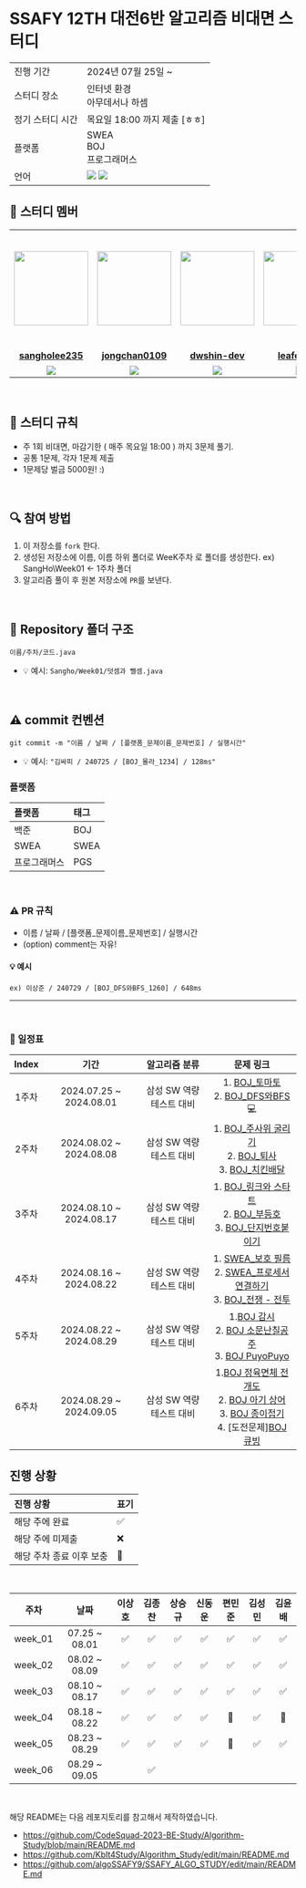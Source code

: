 # SSAFY 12TH 대전6반 알고리즘 비대면 스터디

<table>
  <tr>
    <td>진행 기간</td>
    <td>2024년 07월 25일 ~ </td>
  </tr>
  <tr>
    <td>스터디 장소</td>
    <td>인터넷 환경<br>아무데서나 하셈</td>
  </tr>
  <tr>
    <td>정기 스터디 시간</td>
    <td>목요일 18:00 까지 제출 [ㅎㅎ]
  </tr>
  <tr>
    <td>플랫폼</td>
    <td>SWEA<br>BOJ<br>프로그래머스</td>
  </tr>
  <tr>
    <td>언어</td>
    <td><img src="https://img.shields.io/badge/Java-007396.svg?&style=for-the-badge&logo=Java&logoColor=white"> 
      <img src = "https://img.shields.io/badge/Python-3776AB?style=for-the-badge&logo=python&logoColor=white">
    </td>
  </tr>
</table>

## 🤖 스터디 멤버
<table>
 <tr>
    <td align="center"><a href="https://github.com/sangholee235"><img src="https://avatars.githubusercontent.com/u/121619411?v=4" width="130px;" alt=""></a></td>
    <td align="center"><a href="https://github.com/jongchan0109"><img src="https://github.com/user-attachments/assets/718ccfd0-3ac9-4171-a874-648810262f23" width="130px;" alt=""></a></td>
    <td align="center"><a href="https://github.com/dwshin-dev"><img src="https://avatars.githubusercontent.com/u/122520434?v=4" width="130px;" alt=""></a></td>
    <td align="center"><a href="https://github.com/leafeafeaf"><img src="https://avatars.githubusercontent.com/u/70201753?s=400&v=4" width="130px;" alt=""></a></td>
    <td align="center"><img src="https://github.com/user-attachments/assets/18b11789-8d5b-4e16-9c4a-a026b8d19673" width="200px"; alt=""></td>
    <td align="center"><a href="https://github.com/sangholee235"><img src="https://avatars.githubusercontent.com/u/156090466?s=400&v=4" width="130px;" alt=""></a></td>
    <td align="center"><a href="https://github.com/kub938"><img src="https://avatars.githubusercontent.com/u/95129943?v=4" width="130px;" alt=""></a></td>
  </tr>
  <tr>
    <td align="center"><a href="https://github.com/sangholee235"><b>sangholee235</b></a></td>
    <td align="center"><a href="https://github.com/jongchan0109"><b>jongchan0109</b></a></td>
    <td align="center"><a href="https://github.com/dwshin-dev"><b>dwshin-dev</b></a></td>
    <td align="center"><a href="https://github.com/leafeafeaf"><b>leafeafeaf</b></a></td>
    <td align="center"><a href="https://github.com/PyeonMinjun"><b>편민준</b></a></td>
    <td align="center"><a href="https://github.com/UnrequiredOne"><b>UnrequiredOne</b></a></td>
    <td align="center"><a href="https://github.com/kub938"><b>kub938</b></a></td>
  </tr>
  <tr> 
    <td align="center"><img src="https://img.shields.io/badge/Java-007396.svg?&style=for-the-badge&logo=Java&logoColor=white"></td>
    <td align="center"><img src="https://img.shields.io/badge/Java-007396.svg?&style=for-the-badge&logo=Java&logoColor=white"></td>
    <td align="center"><img src="https://img.shields.io/badge/Java-007396.svg?&style=for-the-badge&logo=Java&logoColor=white"></td>
    <td align="center"><img src="https://img.shields.io/badge/Java-007396.svg?&style=for-the-badge&logo=Java&logoColor=white"></td>
    <td align="center"><img src="https://img.shields.io/badge/Python-3776AB?style=for-the-badge&logo=python&logoColor=white"></td>
    <td align="center"><img src="https://img.shields.io/badge/Python-3776AB?style=for-the-badge&logo=python&logoColor=white"></td>
    <td align="center"><img src="https://img.shields.io/badge/Java-007396.svg?&style=for-the-badge&logo=Java&logoColor=white"></td>
  </tr> 
</table>

<br/>

## 📌 스터디 규칙
- 주 1회 비대면, 마감기한 ( 매주 목요일 18:00 ) 까지 3문제 풀기.
- 공통 1문제, 각자 1문제 제출
- 1문제당 벌금 5000원! :)

<br/>

## 🔍 참여 방법
1. 이 저장소를 `fork` 한다.
2. 생성된 저장소에 이름, 이름 하위 폴더로 WeeK주차 로 폴더를 생성한다. ex) SangHo\Week01 <- 1주차 폴더
3. 알고리즘 풀이 후 원본 저장소에 `PR`를 보낸다.

<br/>

## 📁 Repository 폴더 구조
```
이름/주차/코드.java
```

- 💡 예시: `Sangho/Week01/덧셈과 뺄셈.java`
  
<br/>

## ⚠️ commit 컨벤션

```
git commit -m "이름 / 날짜 / [플랫폼_문제이름_문제번호] / 실행시간"
```

- 💡 예시: `"김싸피 / 240725 / [BOJ_몰라_1234] / 128ms"`

### 플랫폼

| 플랫폼    | 태그  |
|:-------|:----|
| 백준     | BOJ |
| SWEA | SWEA |
| 프로그래머스 | PGS |


<br/>

### ⚠️ PR 규칙
- 이름 / 날짜 / [플랫폼_문제이름_문제번호] / 실행시간
- (option) comment는 자유!

#### 💡 예시
`ex) 이상준 / 240729 / [BOJ_DFS와BFS_1260] / 648ms `

---
  
<br/>

### 📅 일정표

| Index | 기간 | 알고리즘 분류 | 문제 링크 |
| :---: | :--------------------: | :----------: | :----------: |
| 1주차 | 2024.07.25 ~ 2024.08.01 | 삼성 SW 역량테스트 대비 | 1. [BOJ_토마토](https://www.acmicpc.net/problem/7576)<br> 2. [BOJ_DFS와BFS](https://www.acmicpc.net/problem/1260) 💻 |
| 2주차 | 2024.08.02 ~ 2024.08.08 | 삼성 SW 역량테스트 대비 | 1. [BOJ_주사위 굴리기](https://www.acmicpc.net/problem/14499)<br> 2. [BOJ_퇴사](https://www.acmicpc.net/problem/14501)<br> 3. [BOJ_치킨배달](https://www.acmicpc.net/problem/15686) |
| 3주차 | 2024.08.10 ~ 2024.08.17 | 삼성 SW 역량테스트 대비 | 1. [BOJ_링크와 스타트](https://www.acmicpc.net/problem/15661)<br> 2. [BOJ_부등호](https://www.acmicpc.net/problem/2529)<br> 3. [BOJ_단지번호붙이기](https://www.acmicpc.net/problem/2667) |
| 4주차 | 2024.08.16 ~ 2024.08.22 | 삼성 SW 역량테스트 대비 | 1. [SWEA_보호 필름](https://swexpertacademy.com/main/code/problem/problemDetail.do?contestProbId=AV5V1SYKAaUDFAWu)<br> 2. [SWEA_프로세서 연결하기](https://swexpertacademy.com/main/code/problem/problemDetail.do?contestProbId=AV4suNtaXFEDFAUf)<br> 3. [BOJ_전쟁 - 전투](https://www.acmicpc.net/problem/1303) |
| 5주차 | 2024.08.22 ~ 2024.08.29 | 삼성 SW 역량테스트 대비 | 1.[BOJ 감시](https://www.acmicpc.net/problem/15683)<br> 2. [BOJ 소문난칠공주](https://www.acmicpc.net/problem/1941)<br> 3. [BOJ PuyoPuyo](https://www.acmicpc.net/problem/11559) |
| 6주차 | 2024.08.29 ~ 2024.09.05 | 삼성 SW 역량테스트 대비 | 1.[BOJ 정육면체 전개도](https://www.acmicpc.net/problem/1917)<br> 2. [BOJ 아기 상어](https://www.acmicpc.net/problem/16236)<br> 3. [BOJ 종이접기](https://www.acmicpc.net/problem/20187) <br> 4. [도전문제][BOJ 큐빙](https://www.acmicpc.net/problem/5373)|

## 진행 상황

| 진행 상황            | 표기  |
|:-----------------|:----|
| 해당 주에 완료       | ✅ |
| 해당 주에 미제출   | ❌ |
| 해당 주차 종료 이후 보충 | 🔺 |

<br>

|   주차    |      날짜       | 이상호 | 김종찬 | 상승규 | 신동운 | 편민준 | 김성민| 김윤배 
|:-------:|:-------------:|:-----:|:-----:|:-----:|:-----:|:-----:|:-----:|:-----:
| week_01 | 07.25 ~ 08.01 |   ✅   |   ✅    |   ✅   |   ✅   |   ✅    |    ✅   |   ✅   |
| week_02 | 08.02 ~ 08.09 |   ✅   |   ✅    |   ✅   |   ✅   |   ✅    |    ✅   |   ✅   |
| week_03 | 08.10 ~ 08.17 |   ✅   |   ✅    |   ✅   |   ✅   |   ✅    |    ✅   |   ✅   |
| week_04 | 08.18 ~ 08.22 |   ✅   |   ✅    |   ✅   |   ✅   |   🔺    |    ✅   |   🔺   |
| week_05 | 08.23 ~ 08.29 |   ✅   |   ✅    |   ✅   |   ✅   |   🔺    |    ✅   |   ✅   |
| week_06 | 08.29 ~ 09.05 |      |   ✅    |      |      |       |       |      |
<br/>

해당 README는 다음 레포지토리를 참고해서 제작하였습니다.
- https://github.com/CodeSquad-2023-BE-Study/Algorithm-Study/blob/main/README.md
- https://github.com/KbIt4Study/Algorithm_Study/edit/main/README.md
- https://github.com/algoSSAFY9/SSAFY_ALGO_STUDY/edit/main/README.md
